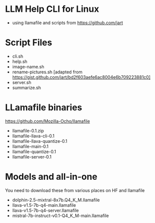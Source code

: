 # LLM Help CLI for Linux
- using llamafile and scripts from https://github.com/jart

# Script Files
- cli.sh
- help.sh
- image-name.sh
- rename-pictures.sh [adapted from https://gist.github.com/jart/bd2f603aefe6ac8004e6b709223881c0]
- server.sh
- summarize.sh


# LLamafile binaries
https://github.com/Mozilla-Ocho/llamafile
- llamafile-0.1.zip
- llamafile-llava-cli-0.1
- llamafile-llava-quantize-0.1
- llamafile-main-0.1
- llamafile-quantize-0.1
- llamafile-server-0.1

# Models and all-in-one
You need to download these from various places on HF and llamafile
- dolphin-2.5-mixtral-8x7b.Q4_K_M.llamafile
- llava-v1.5-7b-q4-main.llamafile
- llava-v1.5-7b-q4-server.llamafile
- mistral-7b-instruct-v0.1-Q4_K_M-main.llamafile
